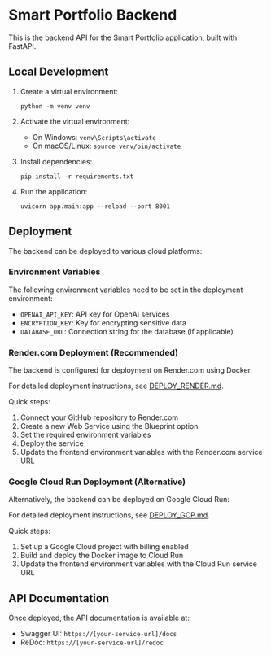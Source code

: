 # Smart Portfolio Backend

This is the backend API for the Smart Portfolio application, built with FastAPI.

## Local Development

1. Create a virtual environment:
   ```
   python -m venv venv
   ```

2. Activate the virtual environment:
   - On Windows: `venv\Scripts\activate`
   - On macOS/Linux: `source venv/bin/activate`

3. Install dependencies:
   ```
   pip install -r requirements.txt
   ```

4. Run the application:
   ```
   uvicorn app.main:app --reload --port 8001
   ```

## Deployment

The backend can be deployed to various cloud platforms:

### Environment Variables

The following environment variables need to be set in the deployment environment:

- `OPENAI_API_KEY`: API key for OpenAI services
- `ENCRYPTION_KEY`: Key for encrypting sensitive data
- `DATABASE_URL`: Connection string for the database (if applicable)

### Render.com Deployment (Recommended)

The backend is configured for deployment on Render.com using Docker.

For detailed deployment instructions, see [DEPLOY_RENDER.md](./DEPLOY_RENDER.md).

Quick steps:
1. Connect your GitHub repository to Render.com
2. Create a new Web Service using the Blueprint option
3. Set the required environment variables
4. Deploy the service
5. Update the frontend environment variables with the Render.com service URL

### Google Cloud Run Deployment (Alternative)

Alternatively, the backend can be deployed on Google Cloud Run:

For detailed deployment instructions, see [DEPLOY_GCP.md](./DEPLOY_GCP.md).

Quick steps:
1. Set up a Google Cloud project with billing enabled
2. Build and deploy the Docker image to Cloud Run
3. Update the frontend environment variables with the Cloud Run service URL

## API Documentation

Once deployed, the API documentation is available at:
- Swagger UI: `https://[your-service-url]/docs`
- ReDoc: `https://[your-service-url]/redoc` 